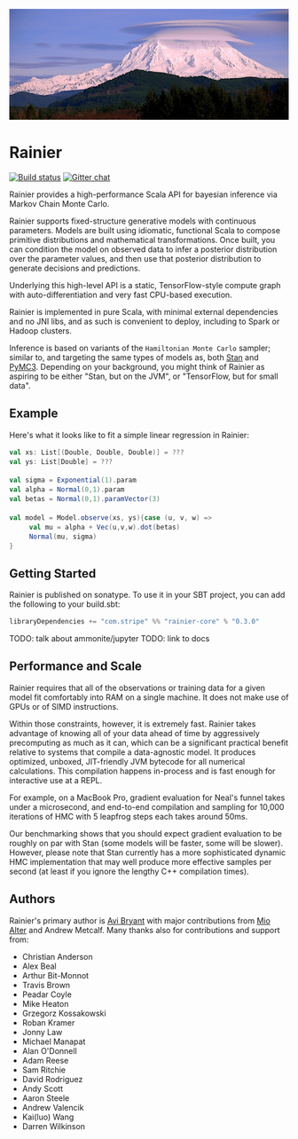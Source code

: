 ![Mt. Rainier with lenticular clouds (credit: US National Park Service)](rainier.jpg)

# Rainier

[![Build status](https://img.shields.io/travis/stripe/rainier/master.svg)](https://travis-ci.org/stripe/rainier)
[![Gitter chat](https://badges.gitter.im/com_stripe_rainier/Lobby.png)](https://gitter.im/com_stripe_rainier/Lobby)

Rainier provides a high-performance Scala API for bayesian inference via Markov Chain Monte Carlo.

Rainier supports fixed-structure generative models with continuous parameters. Models are built using idiomatic, functional Scala to compose primitive distributions and mathematical transformations. Once built, you can condition the model on observed data to infer a posterior distribution over the parameter values, and then use that posterior distribution to generate decisions and predictions.

Underlying this high-level API is a static, TensorFlow-style compute graph with auto-differentiation and very fast CPU-based execution.

Rainier is implemented in pure Scala, with minimal external dependencies and no JNI libs, and as such is convenient to deploy, including to Spark or Hadoop clusters.

Inference is based on variants of the `Hamiltonian Monte Carlo` sampler; similar to, and targeting the same types of models as, both [Stan](http://mc-stan.org/) and [PyMC3](https://github.com/pymc-devs/pymc3). Depending on your background, you might think of Rainier as aspiring to be either "Stan, but on the JVM", or "TensorFlow, but for small data".

## Example

Here's what it looks like to fit a simple linear regression in Rainier:

```scala
val xs: List[(Double, Double, Double)] = ???
val ys: List[Double] = ???

val sigma = Exponential(1).param
val alpha = Normal(0,1).param
val betas = Normal(0,1).paramVector(3)

val model = Model.observe(xs, ys){case (u, v, w) => 
     val mu = alpha + Vec(u,v,w).dot(betas)
     Normal(mu, sigma)
}
```

## Getting Started

Rainier is published on sonatype. To use it in your SBT project, you can add the following to your build.sbt:

```scala
libraryDependencies += "com.stripe" %% "rainier-core" % "0.3.0"
```

TODO: talk about ammonite/jupyter
TODO: link to docs

## Performance and Scale

Rainier requires that all of the observations or training data for a given model fit comfortably into RAM on a single machine. It does not make use of GPUs or of SIMD instructions.

Within those constraints, however, it is extremely fast. Rainier takes advantage of knowing all of your data ahead of time by aggressively precomputing as much as it can, which can be a significant practical benefit relative to systems that compile a data-agnostic model. It produces optimized, unboxed, JIT-friendly JVM bytecode for all numerical calculations. This compilation happens in-process and is fast enough for interactive use at a REPL.

For example, on a MacBook Pro, gradient evaluation for Neal's funnel takes under a microsecond, and end-to-end compilation and sampling for 10,000 iterations of HMC with 5 leapfrog steps each takes around 50ms.

Our benchmarking shows that you should expect gradient evaluation to be roughly on par with Stan (some models will be faster, some will be slower). However, please note that Stan currently has a more sophisticated dynamic HMC implementation that may well produce more effective samples per second (at least if you ignore the lengthy C++ compilation times).

## Authors

Rainier's primary author is [Avi Bryant](http://twitter.com/avibryant) with major contributions from [Mio Alter](https://twitter.com/mioalter) and Andrew Metcalf. Many thanks also for contributions and support from:
 * Christian Anderson
 * Alex Beal
 * Arthur Bit-Monnot
 * Travis Brown
 * Peadar Coyle
 * Mike Heaton
 * Grzegorz Kossakowski
 * Roban Kramer
 * Jonny Law
 * Michael Manapat
 * Alan O'Donnell
 * Adam Reese
 * Sam Ritchie
 * David Rodriguez
 * Andy Scott
 * Aaron Steele
 * Andrew Valencik
 * Kai(luo) Wang
 * Darren Wilkinson

